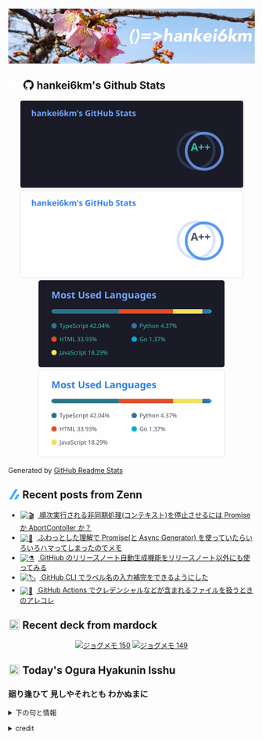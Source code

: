 <p align="center">

![()=>hankei6km](assets/images/header2.jpg)

</p>

<h2>
<img width="24" height="24" style="height:1em;width:1em;margin:0 0.05em 0 0.1em;vertical-align:-0.1em;"
 src="assets/images/github-dark.svg#gh-dark-mode-only" />
<img width="24" height="24" style="height:1em;width:1em;margin:0 0.05em 0 0.1em;vertical-align:-0.1em;"
 src="assets/images/github-light.svg#gh-light-mode-only" />
hankei6km's Github Stats
</h2>

<p align="center">

<img width="457" alt="hankei6km's GitHub stats" src="assets/images/stats-dark.svg#gh-dark-mode-only">
<img width="457" alt="hankei6km's GitHub stats" src="assets/images/stats-light.svg#gh-light-mode-only">
<img width="382" alt="Top Langs" src="assets/images/top-langs-dark.svg#gh-dark-mode-only">
<img width="382" alt="Top Langs" src="assets/images/top-langs-light.svg#gh-light-mode-only">

</p>

Generated by [GitHub Readme Stats](https://github.com/anuraghazra/github-readme-stats)

<h2>
<img width="24" height="24" style="width:1em; height:1em; margin: 0 .05em 0 .1em; vertical-align: -0.1em;" src="assets/images/zenn.svg">
Recent posts from Zenn
</h2>

<ul><li><a href="https://zenn.dev/hankei6km/articles/promise-or-abort-controller"><img style="width:1.1em; height:1.1em; margin: 0 .5em 0 .1em; vertical-align: -0.1em;" width="18" height="18" alt="🎬" src="https://twemoji.maxcdn.com/v/13.1.0/72x72/1f3ac.png"> 順次実行される非同期処理(コンテキスト)を停止させるには Promise か AbortContoller か？</a></li><li><a href="https://zenn.dev/hankei6km/articles/promise-memo"><img style="width:1.1em; height:1.1em; margin: 0 .5em 0 .1em; vertical-align: -0.1em;" width="18" height="18" alt="📝" src="https://twemoji.maxcdn.com/v/13.1.0/72x72/1f4dd.png"> ふわっとした理解で Promise(と Async Generator) を使っていたらいろいろハマってしまったのでメモ</a></li><li><a href="https://zenn.dev/hankei6km/articles/github-release-note-generator-to-various-purposes"><img style="width:1.1em; height:1.1em; margin: 0 .5em 0 .1em; vertical-align: -0.1em;" width="18" height="18" alt="⚗️" src="https://twemoji.maxcdn.com/v/13.1.0/72x72/2697.png"> GitHiub のリリースノート自動生成機能をリリースノート以外にも使ってみる</a></li><li><a href="https://zenn.dev/hankei6km/articles/completion-label-names-in-github-cli"><img style="width:1.1em; height:1.1em; margin: 0 .5em 0 .1em; vertical-align: -0.1em;" width="18" height="18" alt="🏷️" src="https://twemoji.maxcdn.com/v/13.1.0/72x72/1f3f7.png"> GitHub CLI でラベル名の入力補完をできるようにした</a></li><li><a href="https://zenn.dev/hankei6km/articles/credentials-contained-files-on-github-actions"><img style="width:1.1em; height:1.1em; margin: 0 .5em 0 .1em; vertical-align: -0.1em;" width="18" height="18" alt="🔏" src="https://twemoji.maxcdn.com/v/13.1.0/72x72/1f50f.png"> GitHub Actions でクレデンシャルなどが含まれるファイルを扱うときのアレコレ</a></li></ul>

<h2>
<img width="24" height="24" style="width:1em; height:1em; margin: 0 .05em 0 .1em; vertical-align: -0.1em;" src="https://twemoji.maxcdn.com/v/13.1.0/72x72/1f5bc.png">
Recent deck from mardock
</h2>

<p align="center">
<a href="https://hankei6km.github.io/mardock/deck/2022-03-in-outdoor-150"><img alt="ジョグメモ 150" src="https://hankei6km.github.io/mardock/assets/deck/2022-03-in-outdoor-150/2022-03-in-outdoor-150.png" width="270" height="152"></a>
<a href="https://hankei6km.github.io/mardock/deck/2022-02-in-outdoor-149"><img alt="ジョグメモ 149" src="https://hankei6km.github.io/mardock/assets/deck/2022-02-in-outdoor-149/2022-02-in-outdoor-149.png" width="270" height="152"></a>

</p>

<h2>
<img width="24" height="24" style="width:1em; height:1em; margin: 0 .05em 0 .1em; vertical-align: -0.1em;" src="https://twemoji.maxcdn.com/v/13.1.0/72x72/1f38e.png">
Today's Ogura Hyakunin Isshu
</h2>

<h3>廻り逢ひて 見しやそれとも わかぬまに</h3>
<p><details><summary>下の句と情報</summary><p>雲がくれにし 夜半の月かな</p><p>(めぐりあひて みしやそれとも わかぬまに　くもがくれにし よはのつきかな)</p><ul><li>歌人 - <a href="http://linkdata.org/resource/rdf1s6833i#kajin_057">http://linkdata.org/resource/rdf1s6833i#kajin_057</a></li><li>読札 - <a href="https://commons.wikimedia.org/wiki/File:Hyakuninisshu_057.jpg">https://commons.wikimedia.org/wiki/File:Hyakuninisshu_057.jpg</a></li><li>異なる記録形式 - <a href="http://linkdata.org/resource/rdf1s8931i#audio_nhk_057">http://linkdata.org/resource/rdf1s8931i#audio_nhk_057</a></li></ul></details></p>

<details>
<summary>credit</summary>

- Title: 小倉百人一首かるたデータ
- Author: [Nanako Takahashi](http://linkdata.org/user/tnanako)
- Source: http://linkdata.org/work/rdf1s6834i
- License: http://creativecommons.org/licenses/by/3.0/deed.ja

</details>
